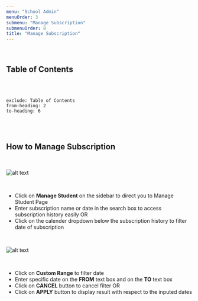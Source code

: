 ```yaml
---
menu: "School Admin"
menuOrder: 3
submenu: "Manage Subscription"
submenuOrder: 8
title: "Manage Subscription"
---
```


<br />

## Table of Contents

<br />
<br />

```toc
exclude: Table of Contents
from-heading: 2
to-heading: 6
```

<br />
<br />

## How to Manage Subscription

<br />

  ![alt text](/images/ManageSubscription.png "Title")

<br />

* Click on **Manage Student** on the sidebar to direct you to Manage Student Page
* Enter subscription name or date in the search box to access subscription history easily OR
* Click on the calender dropdown below the subscription history to filter date of subscription


<br />

  ![alt text](/images/SubscriptionCustomRange.png "Title")

<br />

* Click on **Custom Range** to filter date 
* Enter specific date on the **FROM** text box and on the **TO** text box 
* Click on **CANCEL** button to cancel filter OR 
* Click on **APPLY** button to display result with respect to the inputed dates 


<br/>
<br/>

